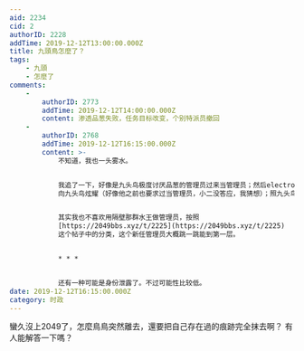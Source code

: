 ```yaml
---
aid: 2234
cid: 2
authorID: 2228
addTime: 2019-12-12T13:00:00.000Z
title: 九頭鳥怎麼了？
tags:
    - 九頭
    - 怎麼了
comments:
    -
        authorID: 2773
        addTime: 2019-12-12T14:00:00.000Z
        content: 渗透品葱失败，任务目标改变，个别特派员撤回
    -
        authorID: 2768
        addTime: 2019-12-12T16:15:00.000Z
        content: >-
            不知道，我也一头雾水。


            我追了一下，好像是九头鸟极度讨厌品葱的管理员过来当管理员；然后electron8964被小二推为管理员；然后electron8964
            向九头鸟炫耀（好像他之前也要求过当管理员，小二没答应，我猜想）；照九头鸟的头铁性格，就抓狂退出了。


            其实我也不喜欢用隔壁那群水王做管理员，按照
            [https://2049bbs.xyz/t/2225](https://2049bbs.xyz/t/2225)
            这个帖子中的分类，这个新任管理员大概跳一跳能到第一层。


            * * *


            还有一种可能是身份泄露了。不过可能性比较低。
date: 2019-12-12T16:15:00.000Z
category: 时政
---
```


蠻久沒上2049了，怎麼鳥鳥突然離去，還要把自己存在過的痕跡完全抹去啊？ 有人能解答一下嗎？
